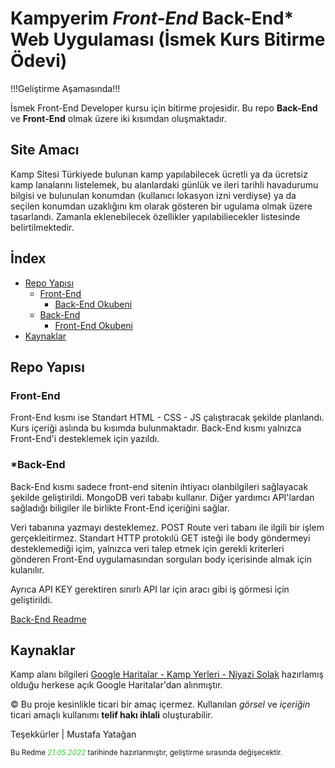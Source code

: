 # **Kampyerim** *Front-End* Back-End* Web Uygulaması (İsmek Kurs Bitirme Ödevi)

!!!Geliştirme Aşamasında!!!

İsmek Front-End Developer kursu için bitirme projesidir. Bu repo **Back-End** ve **Front-End** olmak üzere iki kısımdan oluşmaktadır.

## Site Amacı

Kamp Sitesi Türkiyede bulunan kamp yapılabilecek ücretli ya da ücretsiz kamp lanalarını listelemek, bu alanlardaki günlük ve ileri tarihli havadurumu bilgisi ve bulunulan konumdan (kullanıcı lokasyon izni verdiyse) ya da seçilen konumdan uzaklığını km olarak gösteren bir ugulama olmak üzere tasarlandı. Zamanla eklenebilecek özellikler yapılabiliecekler listesinde belirtilmektedir.

## İndex

- [Repo Yapısı](#repo-yapısı)
  - [Front-End](#front-end)
    - [Back-End Okubeni](./kampsitesi-back-end/readme.md)
  - [Back-End](#back-end)
    - [Front-End Okubeni](./kampsitesi-front-end/readme.md)
- [Kaynaklar](kaynaklar)

## Repo Yapısı

### Front-End

Front-End kısmı ise Standart HTML - CSS - JS çalıştıracak şekilde planlandı. Kurs içeriği aslında bu kısımda bulunmaktadır. Back-End kısmı yalnızca Front-End'i desteklemek için yazıldı.

### *Back-End

Back-End kısmı sadece front-end sitenin ihtiyacı olanbilgileri sağlayacak şekilde geliştirildi. MongoDB veri tababı kullanır. Diğer yardımcı API'lardan sağladığı biligiler ile birlikte Front-End içeriğini sağlar.

Veri tabanına yazmayı desteklemez. POST Route veri tabanı ile ilgili bir işlem gerçekleitirmez. Standart HTTP protokılü GET isteği ile body göndermeyi desteklemediği içim, yalnızca veri talep etmek için gerekli kriterleri gönderen Front-End uygulamasından sorguları body içerisinde almak için kulanılır.

Ayrıca API KEY gerektiren sınırlı API lar için aracı gibi iş görmesi için geliştirildi.

[Back-End Readme](./kampsitesi-back-end/readme.md)

## Kaynaklar

Kamp alanı bilgileri [Google Haritalar - Kamp Yerleri - Niyazi Solak](https://www.google.com/maps/d/viewer?mid=1OXYU1CRdfYLRTIYIjsOnakf2xy8&ll=39.83272060521435%2C34.16905716795084&z=8) hazırlamış olduğu herkese açık Google Haritalar'dan alınmıştır.

&copy; Bu proje kesinlikle ticari bir amaç içermez. Kullanılan *görsel* ve *içeriğin* ticari amaçlı kullanımı **telif hakı ihlali** oluşturabilir.

Teşekkürler | Mustafa Yatağan

<sub>Bu Redme <span style="color:limegreen">*21.05.2022*</span> tarihinde hazırlanmıştır, geliştirme sırasında değişecektir.</sub>
